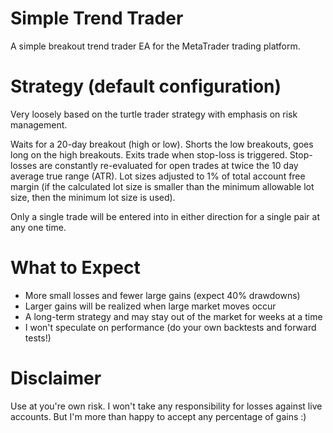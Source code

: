 # Simple Trend Trader

A simple breakout trend trader EA for the MetaTrader trading platform.

# Strategy (default configuration)

Very loosely based on the turtle trader strategy with emphasis on risk management.

Waits for a 20-day breakout (high or low). Shorts the low breakouts, goes long on the high breakouts. Exits trade when stop-loss is triggered. Stop-losses are constantly re-evaluated for open trades at twice the 10 day average true range (ATR). Lot sizes adjusted to 1% of total account free margin (if the calculated lot size is smaller than the minimum allowable lot size, then the minimum lot size is used).

Only a single trade will be entered into in either direction for a single pair at any one time.

# What to Expect

* More small losses and fewer large gains (expect 40% drawdowns)
* Larger gains will be realized when large market moves occur
* A long-term strategy and may stay out of the market for weeks at a time
* I won't speculate on performance (do your own backtests and forward tests!)

# Disclaimer

Use at you're own risk. I won't take any responsibility for losses against live accounts. But I'm more than happy to accept any percentage of gains :)

